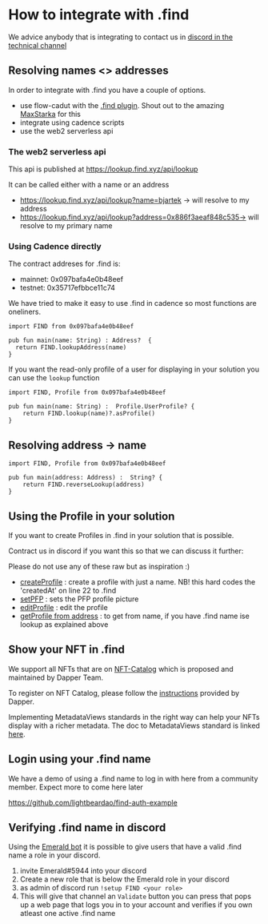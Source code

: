 # How to integrate with .find

We advice anybody that is integrating to contact us in [discord in the technical channel](https://discord.gg/8a27XMx8Zp) 


## Resolving names <> addresses
In order to integrate with .find you have a couple of options. 

 - use flow-cadut with the [.find plugin](https://codesandbox.io/s/lqcw0). Shout out to the amazing [MaxStarka](https://github.com/maxstalker) for this
 - integrate using cadence scripts 
 - use the web2 serverless api
 
 
### The web2 serverless api

This api is published at  https://lookup.find.xyz/api/lookup

It can be called either with a name or an address

- https://lookup.find.xyz/api/lookup?name=bjartek -> will resolve to my address
- https://lookup.find.xyz/api/lookup?address=0x886f3aeaf848c535-> will resolve to my primary name 


### Using Cadence directly

The contract addreses for .find is:
 - mainnet: 0x097bafa4e0b48eef
 - testnet: 0x35717efbbce11c74


We have tried to make it easy to use .find in cadence so most functions are oneliners. 

```cadence
import FIND from 0x097bafa4e0b48eef

pub fun main(name: String) : Address?  {
  return FIND.lookupAddress(name)
}
```

If you want the read-only profile of a user for displaying in your solution you can use the `lookup` function
```cadence
import FIND, Profile from 0x097bafa4e0b48eef

pub fun main(name: String) :  Profile.UserProfile? {
    return FIND.lookup(name)?.asProfile()
}
```

## Resolving address -> name

```cadence
import FIND, Profile from 0x097bafa4e0b48eef

pub fun main(address: Address) :  String? {
    return FIND.reverseLookup(address)
}
```

## Using the Profile in your solution

If you want to create Profiles in .find in your solution that is possible. 

Contract us in discord if you want this so that we can discuss it further:


Please do not use any of these raw but as inspiration :)

 - [createProfile](transactions/createProfile.cdc) : create a profile with just a name. NB! this hard codes the  'createdAt' on line 22 to .find 
 - [setPFP](transactions/setProfile) : sets the PFP profile picture
 - [editProfile](transactions/editProfile) : edit the profile
 - [getProfile from address](scripts/profile.cdc) : to get from name, if you have .find name ise lookup as explained above
 
## Show your NFT in .find

We support all NFTs that are on [NFT-Catalog](https://nft-catalog.vercel.app/catalog/mainnet) which is proposed and maintained by Dapper Team. 

To register on NFT Catalog, please follow the [instructions](https://nft-catalog.vercel.app/v) provided by Dapper. 

Implementing MetadataViews standards in the right way can help your NFTs display with a richer metadata. The doc to MetadataViews standard is linked [here](./integratingMetadataViews.md). 


<!-- In order to show your nfts in .find we use this [script](scripts/collections.cdc)

In essence what we need for each nft is the fields:
```
	pub let id:UInt64
	pub let name: String: The name of the nft
	pub let image: String : the http url to the image, or ipfs://<cid>
	pub let url: String: the url to go to when an nft is clicked
	pub let listPrice: UFix64? : if this is item is listed in a marketplace show the price here
	pub let listToken: String? : the string representation of the token used. Identifier of FT
	pub let contentType:String : content type of image url, image or video works fine here
	pub let rarity:String: rarity description for this NFT
``` -->

<!-- There are lots of examples for how this is done in the collections script already. 

Note that if your solution needs to lookup things in an API after the collections script we can accomodate that aswell. -->

## Login using your .find name

We have a demo of using a .find name to log in with here from a community member. Expect more to come here later

https://github.com/lightbeardao/find-auth-example

## Verifying .find name in discord

Using the [Emerald bot](https://github.com/jacob-tucker/blocto-auth-discord-bot) it is possible to give users that have a valid .find name a role in your discord. 

1. invite Emerald#5944 into your discord
2. Create a new role that is below the Emerald role in your discord
3. as admin of discord run `!setup FIND <your role>`
4. This will give that channel an `Validate` button you can press that pops up a web page that logs you in to your account and verifies if you own atleast one active .find name
 

